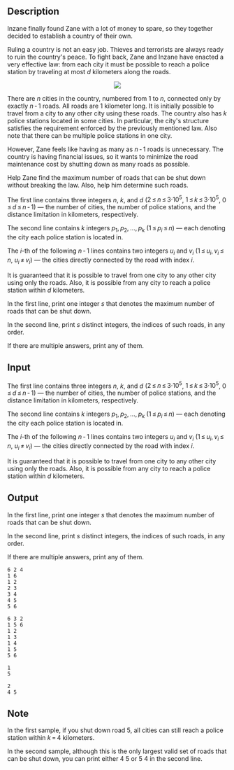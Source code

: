 ## Description

<div><p>Inzane finally found Zane with a lot of money to spare, so they together decided to establish a country of their own.</p><p>Ruling a country is not an easy job. Thieves and terrorists are always ready to ruin the country's peace. To fight back, Zane and Inzane have enacted a very effective law: from each city it must be possible to reach a police station by traveling at most <span class="tex-span"><i>d</i></span> kilometers along the roads.</p><center> <img class="tex-graphics" src="file://6w22dpC1.png" style="max-width: 100.0%;max-height: 100.0%;"> </center><p>There are <span class="tex-span"><i>n</i></span> cities in the country, numbered from <span class="tex-span">1</span> to <span class="tex-span"><i>n</i></span>, connected only by exactly <span class="tex-span"><i>n</i> - 1</span> roads. All roads are <span class="tex-span">1</span> kilometer long. It is initially possible to travel from a city to any other city using these roads. The country also has <span class="tex-span"><i>k</i></span> police stations located in some cities. In particular, the city's structure satisfies the requirement enforced by the previously mentioned law. Also note that there can be multiple police stations in one city.</p><p>However, Zane feels like having as many as <span class="tex-span"><i>n</i> - 1</span> roads is unnecessary. The country is having financial issues, so it wants to minimize the road maintenance cost by shutting down as many roads as possible.</p><p>Help Zane find the maximum number of roads that can be shut down without breaking the law. Also, help him determine such roads.</p></div><div class="input-specification"><p>The first line contains three integers <span class="tex-span"><i>n</i></span>, <span class="tex-span"><i>k</i></span>, and <span class="tex-span"><i>d</i></span> (<span class="tex-span">2 ≤ <i>n</i> ≤ 3·10<sup class="upper-index">5</sup></span>, <span class="tex-span">1 ≤ <i>k</i> ≤ 3·10<sup class="upper-index">5</sup></span>, <span class="tex-span">0 ≤ <i>d</i> ≤ <i>n</i> - 1</span>)&nbsp;— the number of cities, the number of police stations, and the distance limitation in kilometers, respectively.</p><p>The second line contains <span class="tex-span"><i>k</i></span> integers <span class="tex-span"><i>p</i><sub class="lower-index">1</sub>, <i>p</i><sub class="lower-index">2</sub>, ..., <i>p</i><sub class="lower-index"><i>k</i></sub></span> (<span class="tex-span">1 ≤ <i>p</i><sub class="lower-index"><i>i</i></sub> ≤ <i>n</i></span>)&nbsp;— each denoting the city each police station is located in.</p><p>The <span class="tex-span"><i>i</i></span>-th of the following <span class="tex-span"><i>n</i> - 1</span> lines contains two integers <span class="tex-span"><i>u</i><sub class="lower-index"><i>i</i></sub></span> and <span class="tex-span"><i>v</i><sub class="lower-index"><i>i</i></sub></span> (<span class="tex-span">1 ≤ <i>u</i><sub class="lower-index"><i>i</i></sub>, <i>v</i><sub class="lower-index"><i>i</i></sub> ≤ <i>n</i></span>, <span class="tex-span"><i>u</i><sub class="lower-index"><i>i</i></sub> ≠ <i>v</i><sub class="lower-index"><i>i</i></sub></span>)&nbsp;— the cities directly connected by the road with index <span class="tex-span"><i>i</i></span>.</p><p>It is guaranteed that it is possible to travel from one city to any other city using only the roads. Also, it is possible from any city to reach a police station within <span class="tex-span"><i>d</i></span> kilometers.</p></div><div class="output-specification"><p>In the first line, print one integer <span class="tex-span"><i>s</i></span> that denotes the maximum number of roads that can be shut down.</p><p>In the second line, print <span class="tex-span"><i>s</i></span> distinct integers, the indices of such roads, in any order.</p><p>If there are multiple answers, print any of them.</p></div>

## Input

<p>The first line contains three integers <span class="tex-span"><i>n</i></span>, <span class="tex-span"><i>k</i></span>, and <span class="tex-span"><i>d</i></span> (<span class="tex-span">2 ≤ <i>n</i> ≤ 3·10<sup class="upper-index">5</sup></span>, <span class="tex-span">1 ≤ <i>k</i> ≤ 3·10<sup class="upper-index">5</sup></span>, <span class="tex-span">0 ≤ <i>d</i> ≤ <i>n</i> - 1</span>)&nbsp;— the number of cities, the number of police stations, and the distance limitation in kilometers, respectively.</p><p>The second line contains <span class="tex-span"><i>k</i></span> integers <span class="tex-span"><i>p</i><sub class="lower-index">1</sub>, <i>p</i><sub class="lower-index">2</sub>, ..., <i>p</i><sub class="lower-index"><i>k</i></sub></span> (<span class="tex-span">1 ≤ <i>p</i><sub class="lower-index"><i>i</i></sub> ≤ <i>n</i></span>)&nbsp;— each denoting the city each police station is located in.</p><p>The <span class="tex-span"><i>i</i></span>-th of the following <span class="tex-span"><i>n</i> - 1</span> lines contains two integers <span class="tex-span"><i>u</i><sub class="lower-index"><i>i</i></sub></span> and <span class="tex-span"><i>v</i><sub class="lower-index"><i>i</i></sub></span> (<span class="tex-span">1 ≤ <i>u</i><sub class="lower-index"><i>i</i></sub>, <i>v</i><sub class="lower-index"><i>i</i></sub> ≤ <i>n</i></span>, <span class="tex-span"><i>u</i><sub class="lower-index"><i>i</i></sub> ≠ <i>v</i><sub class="lower-index"><i>i</i></sub></span>)&nbsp;— the cities directly connected by the road with index <span class="tex-span"><i>i</i></span>.</p><p>It is guaranteed that it is possible to travel from one city to any other city using only the roads. Also, it is possible from any city to reach a police station within <span class="tex-span"><i>d</i></span> kilometers.</p>

## Output

<p>In the first line, print one integer <span class="tex-span"><i>s</i></span> that denotes the maximum number of roads that can be shut down.</p><p>In the second line, print <span class="tex-span"><i>s</i></span> distinct integers, the indices of such roads, in any order.</p><p>If there are multiple answers, print any of them.</p>





```input1
6 2 4
1 6
1 2
2 3
3 4
4 5
5 6

```




```input2
6 3 2
1 5 6
1 2
1 3
1 4
1 5
5 6

```




```output1
1
5

```




```output2
2
4 5
```



## Note

<p>In the first sample, if you shut down road <span class="tex-span">5</span>, all cities can still reach a police station within <span class="tex-span"><i>k</i> = 4</span> kilometers.</p><p>In the second sample, although this is the only largest valid set of roads that can be shut down, you can print either <span class="tex-font-style-tt">4 5</span> or <span class="tex-font-style-tt">5 4</span> in the second line.</p>
